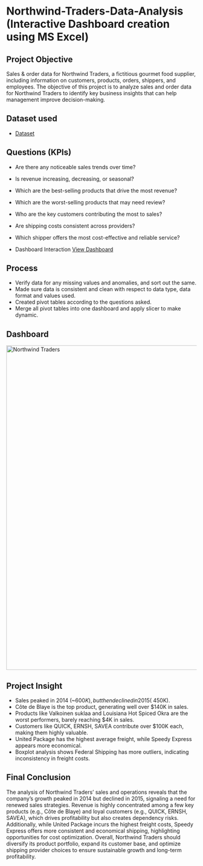 # Northwind-Traders-Data-Analysis (Interactive Dashboard creation using MS Excel)
## Project Objective
Sales & order data for Northwind Traders, a fictitious gourmet food supplier, including information on customers, products, orders, shippers, and employees. The objective of this project is to analyze sales and order data for Northwind Traders to identify key business insights that can help management improve decision-making.

## Dataset used
- <a href="https://github.com/Saiyam2004/Data-Analysis-Dashboard-Project-4/blob/main/North%20Wind%20Traders.xlsx">Dataset</a>

## Questions (KPIs)
- Are there any noticeable sales trends over time?
- Is revenue increasing, decreasing, or seasonal?
- Which are the best-selling products that drive the most revenue?
- Which are the worst-selling products that may need review?
- Who are the key customers contributing the most to sales?
- Are shipping costs consistent across providers?
- Which shipper offers the most cost-effective and reliable service?

- Dashboard Interaction <a href="https://github.com/Saiyam2004/Data-Analysis-Dashboard-Project-4/blob/main/Northwind%20Traders.png">View Dashboard</a>

## Process
- Verify data for any missing values and anomalies, and sort out the same.
- Made sure data is consistent and clean with respect to data type, data format and values used.
- Created pivot tables according to the questions asked.
- Merge all pivot tables into one dashboard and apply slicer to make dynamic.

## Dashboard
<img width="1859" height="856" alt="Northwind Traders" src="https://github.com/user-attachments/assets/85487f3a-f4db-4fc1-8882-132e249a5d02" />

## Project Insight
- Sales peaked in 2014 (~$600K), but then declined in 2015 (~$450K).
- Côte de Blaye is the top product, generating well over $140K in sales.
- Products like Valkoinen suklaa and Louisiana Hot Spiced Okra are the worst performers, barely reaching $4K in sales.
- Customers like QUICK, ERNSH, SAVEA contribute over $100K each, making them highly valuable.
- United Package has the highest average freight, while Speedy Express appears more economical.
- Boxplot analysis shows Federal Shipping has more outliers, indicating inconsistency in freight costs.

## Final Conclusion
The analysis of Northwind Traders’ sales and operations reveals that the company’s growth peaked in 2014 but declined in 2015, signaling a need for renewed sales strategies. Revenue is highly concentrated among a few key products (e.g., Côte de Blaye) and loyal customers (e.g., QUICK, ERNSH, SAVEA), which drives profitability but also creates dependency risks. Additionally, while United Package incurs the highest freight costs, Speedy Express offers more consistent and economical shipping, highlighting opportunities for cost optimization.
Overall, Northwind Traders should diversify its product portfolio, expand its customer base, and optimize shipping provider choices to ensure sustainable growth and long-term profitability.






